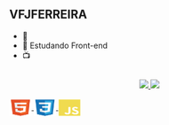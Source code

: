 ## VFJFERREIRA

- 🔭 
- 🌱 Estudando Front-end 
- 📺 
  
##

<div align="center">
  <a href="https://github.com/vfjferreira">
  <img height="180em" src="https://github-readme-stats.vercel.app/api?username=vfjferreira&show_icons=true&theme=merko&include_all_commits=true&count_private=true"/>
  <img height="180em" src="https://github-readme-stats.vercel.app/api/top-langs/?username=vfjferreira&layout=compact&langs_count=7&theme=merko"/>
</div>
<div style="display: inline_block"><br>
  <img align="center" alt="vfjunior-HTML" height="30" width="40" src="https://raw.githubusercontent.com/devicons/devicon/master/icons/html5/html5-original.svg">
  <img align="center" alt="vfjunior-CSS" height="30" width="40" src="https://raw.githubusercontent.com/devicons/devicon/master/icons/css3/css3-original.svg">
  <img align="center" alt="vfjunior-JS" height="30" width="40" src="https://raw.githubusercontent.com/devicons/devicon/master/icons/javascript/javascript-plain.svg">      </div>
  
  ##
